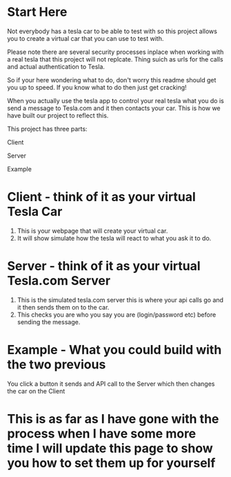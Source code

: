 # Start Here

Not everybody has a tesla car to be able to test with so this project allows you to create a virtual car that you can use to test with.

Please note there are several security processes inplace when working with a real tesla that this project will not replcate. Thing suich as urls for the calls and actual authentication to Tesla.

So if your here wondering what to do, don't worry this readme should get you up to speed. If you know what to do then just get cracking!

When you actually use the tesla app to control your real tesla what you do is send a message to Tesla.com and it then contacts your car. This is how we have built our project to reflect this.

This project has three parts:

Client

Server

Example


# Client - think of it as your virtual Tesla Car
1. This is your webpage that will create your virtual car.
2. It will show simulate how the tesla will react to what you ask it to do.

# Server - think of it as your virtual Tesla.com Server
1. This is the simulated tesla.com server this is where your api calls go and it then sends them on to the car.
2. This checks you are who you say you are (login/password etc) before sending the message.

# Example - What you could build with the two previous
You click a button it sends and API call to the Server which then changes the car on the Client

# This is as far as I have gone with the process when I have some more time I will update this page to show you how to set them up for yourself

